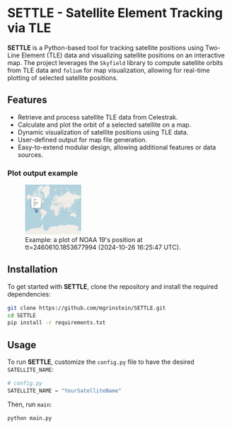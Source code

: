 # SETTLE - Satellite Element Tracking via TLE

**SETTLE** is a Python-based tool for tracking satellite positions using Two-Line Element (TLE) data and visualizing satellite positions on an interactive map. The project leverages the `Skyfield` library to compute satellite orbits from TLE data and `folium` for map visualization, allowing for real-time plotting of selected satellite positions.

## Features
- Retrieve and process satellite TLE data from Celestrak.
- Calculate and plot the orbit of a selected satellite on a map.
- Dynamic visualization of satellite positions using TLE data.
- User-defined output for map file generation.
- Easy-to-extend modular design, allowing additional features or data sources.

### Plot output example
<figure>
<img
        src="examples/NOAA_19_example.png" 
        width=30%
        title="Example"
/>
<figcaption>Example: a plot of NOAA 19's position at tt=2460610.1853677994 (2024-10-26 16:25:47 UTC).</figcaption>
</figure>

## Installation

To get started with **SETTLE**, clone the repository and install the required dependencies:

```bash
git clone https://github.com/mgrinstein/SETTLE.git
cd SETTLE
pip install -r requirements.txt
```
## Usage


To run **SETTLE**, customize the `config.py` file to have the desired `SATELLITE_NAME`:

```python
# config.py
SATELLITE_NAME = "YourSatelliteName"
```

Then, run `main`:
```bash
python main.py
